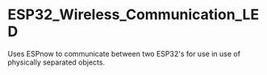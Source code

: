 # ESP32_Wireless_Communication_LED
Uses ESPnow to communicate between two ESP32's for use in use of physically separated objects.

